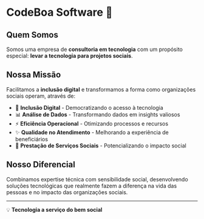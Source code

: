 # CodeBoa Software 🌟

## Quem Somos

Somos uma empresa de **consultoria em tecnologia** com um propósito especial: **levar a tecnologia para projetos sociais**.

## Nossa Missão

Facilitamos a **inclusão digital** e transformamos a forma como organizações sociais operam, através de:

- 🎯 **Inclusão Digital** - Democratizando o acesso à tecnologia
- 📊 **Análise de Dados** - Transformando dados em insights valiosos
- ⚡ **Eficiência Operacional** - Otimizando processos e recursos
- ✨ **Qualidade no Atendimento** - Melhorando a experiência de beneficiários
- 🤝 **Prestação de Serviços Sociais** - Potencializando o impacto social

## Nosso Diferencial

Combinamos expertise técnica com sensibilidade social, desenvolvendo soluções tecnológicas que realmente fazem a diferença na vida das pessoas e no impacto das organizações sociais.

---

💡 **Tecnologia a serviço do bem social**